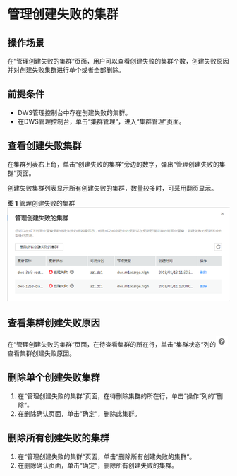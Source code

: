 # 管理创建失败的集群<a name="dws_01_0073"></a>

## 操作场景<a name="section43782126162722"></a>

在“管理创建失败的集群“页面，用户可以查看创建失败的集群个数，创建失败原因并对创建失败集群进行单个或者全部删除。

## 前提条件<a name="section30611524102750"></a>

-   DWS管理控制台中存在创建失败的集群。
-   在DWS管理控制台，单击“集群管理“，进入“集群管理“页面。

## 查看创建失败集群<a name="section13594386114220"></a>

在集群列表右上角，单击“创建失败的集群“旁边的数字，弹出“管理创建失败的集群“页面。

创建失败集群列表显示所有创建失败的集群，数量较多时，可采用翻页显示。

**图 1**  管理创建失败的集群<a name="fig1621713316225"></a>  
![](figures/管理创建失败的集群.png "管理创建失败的集群")

## 查看集群创建失败原因<a name="section39994919104021"></a>

在“管理创建失败的集群“页面，在待查看集群的所在行，单击“集群状态“列的![](figures/zh-cn_image_0106894665.png)查看集群创建失败原因。

## 删除单个创建失败集群<a name="section30523241103312"></a>

1.  在“管理创建失败的集群“页面，在待删除集群的所在行，单击“操作“列的“删除“。
2.  在删除确认页面，单击“确定“，删除此集群。

## 删除所有创建失败的集群<a name="section45392753103719"></a>

1.  在“管理创建失败的集群“页面，单击“删除所有创建失败的集群“。
2.  在删除确认页面，单击“确定“，删除所有创建失败的集群。

